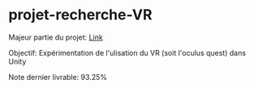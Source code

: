 # projet-recherche-VR

Majeur partie du projet: [Link]([https://gitlab.com/c6321/projet-recherche-vr/-/tree/punching-bag](https://github.com/Gabliwel/Cegep-S5-TestVR/tree/punching-bag))

Objectif: Expérimentation de l'ulisation du VR (soit l'oculus quest) dans Unity

Note dernier livrable: 93.25%
